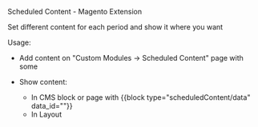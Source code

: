Scheduled Content - Magento Extension  
  
Set different content for each period and show it where you want  
  
Usage:  
  
* Add content on "Custom Modules -> Scheduled Content" page with some <identifier>
  
* Show content:  
  
  * In CMS block or page with {{block type="scheduledContent/data" data_id="<identifier>"}}  
  * In Layout <block type="scheduledContent/data" data_id="<identifier>" />

